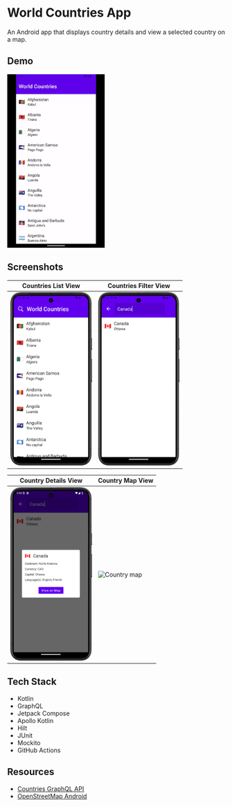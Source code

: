 # World Countries App

An Android app that displays country details and view a selected country on a map.

## Demo

<img src="https://github.com/jaidensiu/world-countries-app/blob/master/demo.gif" alt="App demo" height="400px">

## Screenshots

| Countries List View                                                | Countries Filter View                                                 |
|--------------------------------------------------------------------|-----------------------------------------------------------------------|
| <img src="countries_list.png" alt="Countries list" height="400px"> | <img src="countries_filter.png" alt="Countries filter" height="400px">|

| Country Details View                                                   | Country Map View                                               |
|------------------------------------------------------------------------|----------------------------------------------------------------|
| <img src="country_details.png" alt="Countries details" height="400px"> | <img src="country_map.png" alt="Country map" height="400px">   |

## Tech Stack
- Kotlin
- GraphQL
- Jetpack Compose
- Apollo Kotlin
- Hilt
- JUnit
- Mockito
- GitHub Actions

## Resources
- [Countries GraphQL API](https://studio.apollographql.com/public/countries/variant/current/home)
- [OpenStreetMap Android](https://github.com/osmdroid/osmdroid)
